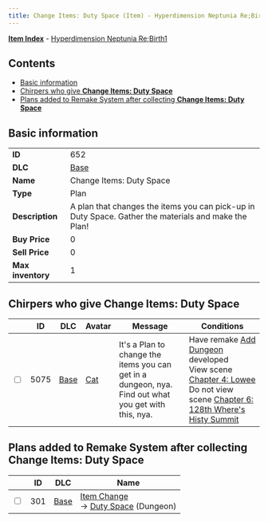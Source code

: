 ```yaml
---
title: Change Items: Duty Space (Item) - Hyperdimension Neptunia Re;Birth1
---
```


[**Item Index**](/neptunia/rb1/item/index.html) - [Hyperdimension Neptunia Re;Birth1](/neptunia/rb1)

## Contents

- [Basic information](#basic-information)
- [Chirpers who give **Change Items: Duty Space**](#chirpers-who-give-change-items-duty-space)
- [Plans added to Remake System after collecting **Change Items: Duty Space**](#plans-added-to-remake-system-after-collecting-change-items-duty-space)

## Basic information

|   |   |
| -- | -- |
| **ID** | 652 |
| **DLC** | [Base](/neptunia/rb1/dlc/1-base.html) |
| **Name** | Change Items: Duty Space |
| **Type** | Plan |
| **Description** | A plan that changes the items you can pick-up in Duty Space. Gather the materials and make the Plan! |
| **Buy Price** | 0 |
| **Sell Price** | 0 |
| **Max inventory** | 1 |


## Chirpers who give **Change Items: Duty Space**

|    | ID | DLC | Avatar | Message | Conditions |
| -- | -- | --- | ------ | ------- | ---------- |
| <input type="checkbox" id="rb1-chirper-event-1-5075" class="trackbox" /> | 5075 | [Base](/neptunia/rb1/dlc/1-base.html) | [Cat](/neptunia/rb1/undefined/1-226-cat.html) | It's a Plan to change the items you can get in a dungeon, nya.<br />Find out what you get with this, nya. | Have remake [Add Dungeon](/neptunia/rb1/remake/1-215-add-dungeon.html) developed<br />View scene [Chapter 4: Lowee](/neptunia/rb1/scene/1-402-chapter-4-lowee.html)<br />Do not view scene [Chapter 6: 128th Where's Histy Summit](/neptunia/rb1/scene/1-601-chapter-6-128th-wheres-histy-summit.html) |


## Plans added to Remake System after collecting **Change Items: Duty Space**

|    | ID | DLC | Name |
| -- | -- | --- | ---- |
| <input type="checkbox" id="rb1-remake-1-301" class="trackbox" /> | 301 | [Base](/neptunia/rb1/dlc/1-base.html) | [Item Change](/neptunia/rb1/remake/1-301-item-change.html)<br /> → [Duty Space](/neptunia/rb1/dungeon/1-109-duty-space.html) (Dungeon) |
